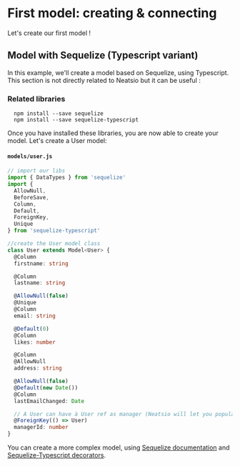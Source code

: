 # First model: creating & connecting

Let's create our first model !

## Model with Sequelize (Typescript variant)

In this example, we'll create a model based on Sequelize, using Typescript. This section is not directly related to Neatsio but it can be useful :

### Related libraries

```
  npm install --save sequelize
  npm install --save sequelize-typescript
```
Once you have installed these libraries, you are now able to create your model.
Let's create a User model:

#### **`models/user.js`**
```typescript
// import our libs
import { DataTypes } from 'sequelize'
import {
  AllowNull,
  BeforeSave,
  Column,
  Default,
  ForeignKey,
  Unique
} from 'sequelize-typescript'

//create the User model class
class User extends Model<User> {
  @Column
  firstname: string

  @Column
  lastname: string

  @AllowNull(false)
  @Unique
  @Column
  email: string

  @Default(0)
  @Column
  likes: number

  @Column
  @AllowNull
  address: string

  @AllowNull(false)
  @Default(new Date())
  @Column
  lastEmailChanged: Date

  // A User can have à User ref as manager (Neatsio will let you populate this field !)
  @ForeignKey(() => User)
  managerId: number
}

```
You can create a more complex model, using [Sequelize documentation](https://sequelize.org/v5/) and [Sequelize-Typescript decorators](https://github.com/RobinBuschmann/sequelize-typescript).
